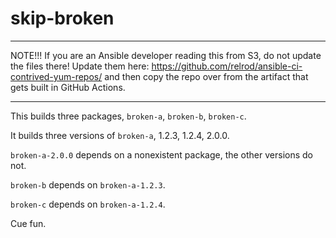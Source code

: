 # skip-broken

---

NOTE!!! If you are an Ansible developer reading this from S3, do not update
the files there! Update them here: https://github.com/relrod/ansible-ci-contrived-yum-repos/
and then copy the repo over from the artifact that gets built in GitHub Actions.

---

This builds three packages, `broken-a`, `broken-b`, `broken-c`.

It builds three versions of `broken-a`, 1.2.3, 1.2.4, 2.0.0.

`broken-a-2.0.0` depends on a nonexistent package, the other versions do not.

`broken-b` depends on `broken-a-1.2.3`.

`broken-c` depends on `broken-a-1.2.4`.

Cue fun.
